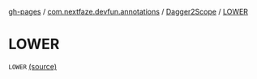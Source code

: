 [gh-pages](../../index.md) / [com.nextfaze.devfun.annotations](../index.md) / [Dagger2Scope](index.md) / [LOWER](./-l-o-w-e-r.md)

# LOWER

`LOWER` [(source)](https://github.com/NextFaze/dev-fun/tree/master/devfun-annotations/src/main/java/com/nextfaze/devfun/annotations/Dagger2.kt#L16)